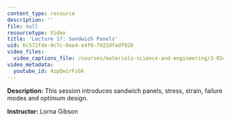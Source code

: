 ```yaml
---
content_type: resource
description: ''
file: null
resourcetype: Video
title: 'Lecture 17: Sandwich Panels'
uid: 6c572fde-9c7c-6ee4-e4f0-7922dfadf920
video_files:
  video_captions_file: /courses/materials-science-and-engineering/3-054-cellular-solids-structure-properties-and-applications-spring-2015/video-lectures/lecture-17-sandwich-panels/4zpQwirFsbk.vtt
video_metadata:
  youtube_id: 4zpQwirFsbk
---
```


**Description:** This session introduces sandwich panels, stress, strain, failure modes and optimum design.

**Instructor:** Lorna Gibson